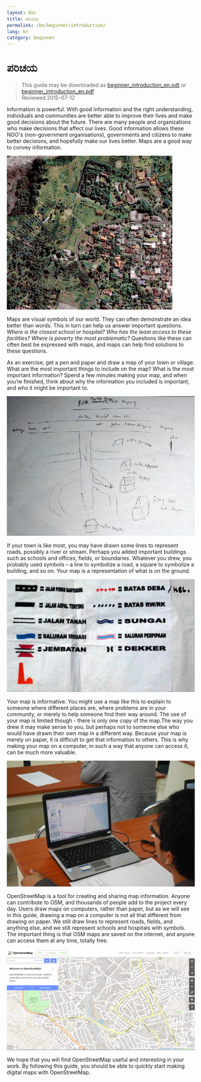 ```yaml
---
layout: doc
title: ಪರಿಚಯ
permalink: /kn/beginner/introduction/
lang: kn
category: beginner
---
```


ಪರಿಚಯ
============

> This guide may be downloaded as [beginner_introduction_en.odt](/files/beginner_introduction_en.odt) or [beginner_introduction_en.pdf](/files/beginner_introduction_en.pdf)  
> Reviewed 2015-07-12  

Information is powerful. With good information and the right
understanding, individuals and communities are better able to improve
their lives and make good decisions about the future. There are many
people and organizations who make decisions that affect our lives. Good
information allows these NGO's (non-government organisations), governments and citizens to make better
decisions, and hopefully make our lives better. Maps are a good way
to convey information. 

![A village in Indonesia][]

Maps are visual symbols of our world. They can often 
demonstrate an idea better than words. This in turn can help us
answer important questions. *Where is the closest school or hospital? Who
has the least access to these facilities? Where is poverty the most
problematic?* Questions like these can often best be expressed with maps,
and maps can help find solutions to these questions. 

As an exercise, get a pen and paper and draw a map of your town or village. What are the
most important things to include on the map? What is the most important
information? Spend a few minutes making your map, and when you’re
finished, think about why the information you included is important, and
who it might be important to.

![Example of a hand-drawn map][]

If your town is like most, you may have drawn some lines to represent
roads, possibly a river or stream. Perhaps you added important buildings
such as schools and offices, fields, or boundaries. Whatever you drew,
you probably used symbols – a line to symbolize a road, a square to
symbolize a building, and so on. Your map is a representation of what is
on the ground.

![Examples of symbols][]

Your map is informative. You might use a map like this to explain to
someone where different places are, where problems are in your
community, or merely to help someone find their way around. The use of
your map is limited though - there is only one copy of the map.The
way you drew it may make sense to you, but perhaps not to someone else
who would have drawn their own map in a different way. Because your map
is merely on paper, it is difficult to get that information to others.
This is why making your map on a computer, in such a way that anyone can
access it, can be much more valuable. 

![Mapping on Computer][]

OpenStreetMap is a tool for creating and sharing map information. 
Anyone can contribute to OSM, and thousands of people add to the project 
every day. Users draw maps on computers, rather than paper, but as we 
will see in this guide, drawing a map on a computer is not all that 
different from drawing on paper. We still draw lines to represent roads,
fields, and anything else, and we still represent schools and hospitals 
with symbols. The important thing is that OSM maps are saved on the 
internet, and anyone can access them at any time, totally free.

![Digital maps with OpenStreetMap][]

We hope that you will find OpenStreetMap useful and interesting in your
work. By following this guide, you should be able to quickly start
making digital maps with OpenStreetMap.


[A village in Indonesia]: /images/beginner/village-in-indonesia.png
[Example of a hand-drawn map]: /images/beginner/hand-drawn-map.png
[Examples of symbols]: /images/beginner/examples-of-symbols.png
[Mapping on Computer]: /images/beginner/mapping-on-computer.png
[Digital maps with OpenStreetMap]: /images/beginner/digital-maps-with-osm.png